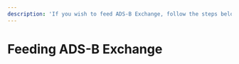 ```yaml
---
description: 'If you wish to feed ADS-B Exchange, follow the steps below.'
---
```


# Feeding ADS-B Exchange

